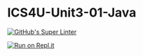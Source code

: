 # ICS4U-Unit3-01-Java

[![GitHub's Super Linter](https://github.com/jaeyoon-lee2/ICS4U-Unit3-01-Java/workflows/GitHub's%20Super%20Linter/badge.svg)](https://github.com/jaeyoon-lee2/ICS4U-Unit3-01-Java/actions)

[![Run on Repl.it](https://repl.it/badge/github/jaeyoon-lee2/ICS4U-Unit3-01-Java)](https://repl.it/github/jaeyoon-lee2/ICS4U-Unit3-01-Java)
